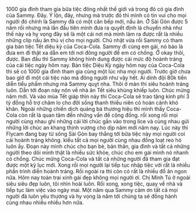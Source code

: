 1000 gia đình tham gia bữa tiệc đông nhất thế giới và trong đó có gia đình của Sammy. Đây. Ý lộn, đây, nhưng mà trước đó thì mình có tin vui cho mọi người đó chính là Sammy đã có một căn bếp mới, nấu ăn. Ở Sài Gòn được 5 năm rồi nhưng mà lần đầu tiên mình đưa ra quyết định là chuyển nhà như thế này và hy vọng đây sẽ là một cái nơi mà mình làm ra được rất là nhiều những clip nấu ăn thú vị cho mọi người. Chủ nhật vừa rồi Sammy có tham gia bàn tiệc Tết diệu kỳ của Coca-Cola. Sammy đi cùng em gái, nó bảo là đưa em đi thật xa dẫn em tới nơi đông người để em có chồng. Ờ okay thôi, được. Ban đầu thì Sammy không hình dung được cái mức độ hoành tráng của cái tiệc ngày hôm nay. Bàn tiệc Diệu Kỳ ngày hôm nay của Coca-Cola thì sẽ có 1000 gia đình tham gia cùng một lúc nha mọi người. Trước giờ chưa bao giờ đi một cái tiệc nào mà đông người như vậy hết. Ai dính đội 80k tiền diễn tiểu phẩm nhưng mà Sammy quỵt nha. Thôi ở màn thì siêu hoành tráng luôn. Dẫn tới đoạn này nôn về nhà ăn Tết siêu khủng khiếp luôn. Chúc mừng năm mới. Và vào mùa Tết giáp thìn này thì Coca-Cola sẽ trao tặng kinh phí 3 tỷ đồng hỗ trợ chăm lo cho đời sống thanh thiếu niên có hoàn cảnh khó khăn. Ngoài những chiến dịch quảng bá thương hiệu thì mình thấy Coca-Cola còn rất là quan tâm đến những vấn đề cộng đồng. rồi xong rồi mọi người cùng nhau ghi những cái lời chúc gắn vào trong lice và cùng nhau gửi những lời chúc an khang thịnh vượng cho dịp năm mới năm nay. Lúc này thì Flycam đang bay từ sông Sài Gòn bay thẳng tới bữa tiệc này mọi người coi cái hoành tráng không. kiểu tất cả mọi người cùng nhau đồng loạt reo hò luôn ấy. Đoạn này mình chúc cho bạn bè, bản thân, gia đình và tất cả những người theo dõi mình thật là nhiều sức khỏe, chúc cho em gái mình nó nhanh có chồng. Chúc mừng Coca-Cola và tất cả những người đã tham gia đạt được một kỷ lục mới. Xong rồi mọi người lại tiếp tục nhập tiệc với rất là nhiều phần trình diễn hoành tráng. Rồi ngoài ra thì còn có rất là nhiều đồ ăn ngon nữa. Hôm nay toàn trai xinh gái đẹp không mọi người ơi. Chị Minh Tú ở ngoài siêu siêu đẹp luôn, tôi nhìn hoài luôn. Rồi xong, xong tiệc, quay về nhà và tiếp tục làm việc vào ngày mai. Một năm qua Sammy cảm ơn tất cả mọi người đã luôn yêu thương và hy vọng là năm tới chúng ta sẽ đồng hành cùng nhau nhiều nhiều hơn nữa.